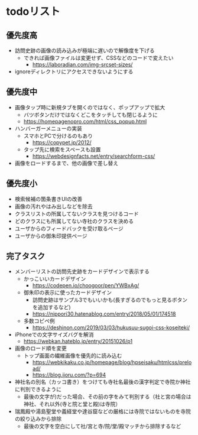 # todoリスト

## 優先度高
+ 訪問史跡の画像の読み込みが極端に遅いので解像度を下げる
  + できれば画像ファイルは変更せず、CSSなどのコードで変えたい
    + https://laboradian.com/img-srcset-sizes/
+ ignoreディレクトリにアクセスできないようにする

## 優先度中
+ 画像タップ時に新規タブを開くのではなく、ポップアップで拡大
  + バツボタンだけではなくどこをタッチしても閉じるように
  + https://homepagenopro.com/html/css_popup.html
+ ハンバーガーメニューの実装
  + スマホとPCで分けるのもあり
    + https://copypet.jp/2012/
  + タップ先に検索をスペースも設置
    + https://webdesignfacts.net/entry/searchform-css/
+ 画像をロードするまで、他の画像で差し替え


## 優先度小
+ 検索候補の箇条書きUIの改善
+ 画像の汚れやはみ出しなどを除去
+ クラスリストの所属してないクラスを見つけるコード
+ どのクラスにも所属してない寺社のクラスを決める
+ ユーザからのフィードバックを受け取るページ
+ ユーザからの御朱印提供ページ

## 完了タスク
+ メンバーリストの訪問先史跡をカードデザインで表示する
  + かっこいいカードデザイン
    + https://codepen.io/choogoor/pen/YWBxAg/
  + 御朱印の表示に使ったカードデザイン
    + 訪問史跡はサンプル3でもいいかも(長すぎるのでもっと見るボタンを追加するなど)
    + https://nippori30.hatenablog.com/entry/2018/05/01/174518
  + 多数コピペ例
    + https://deshinon.com/2019/03/03/hukusuu-sugoi-css-koseiteki/
+ iPhoneでの文字サイズバグを解消
  + https://webkan.hateblo.jp/entry/20151026/p1
+ 画像のロード順を変更
  + トップ画面の繊維画像を優先的に読み込む
    + https://webkikaku.co.jp/homepage/blog/hpseisaku/htmlcss/preload/
    + https://blog.ijoru.com/?p=694
+ 神社名の別名（カッコ書き）をつけても寺社名最後の漢字判定で寺院か神社に判別できるように
  + 最後の文字が)だった場合、その前の字をみて判別する（社と宮の場合は神社、それ以外(寺と院と堂と殿)は寺院）
+ 瑞鳳殿や湯島聖堂や義経堂や達谷窟などの厳格には寺院ではないものを寺院の絞り込みから排除
  + 最後の文字を空白にして社/宮と寺/院/堂/殿マッチから排除するなど
